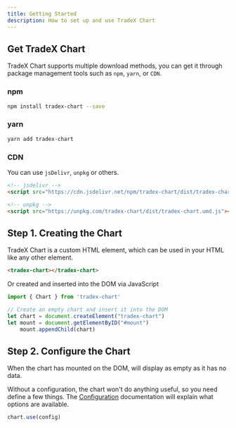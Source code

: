 ```yaml
---
title: Getting Started
description: How to set up and use TradeX Chart
---
```


## Get TradeX Chart

TradeX Chart supports multiple download methods, you can get it through package management tools such as ``npm``, ``yarn``, or ``CDN``.

### npm
```bash
npm install tradex-chart --save
```
### yarn
```bash
yarn add tradex-chart
```

### CDN
You can use `jsDelivr`, `unpkg` or others.
```html
<!-- jsdelivr -->
<script src="https://cdn.jsdelivr.net/npm/tradex-chart/dist/tradex-chart.umd.min.js"></script>

<!-- unpkg -->
<script src="https://unpkg.com/tradex-chart/dist/tradex-chart.umd.js"></script>
```

## Step 1.  Creating the Chart

TradeX Chart is a custom HTML element, which can be used in your HTML like any other element.
```html
<tradex-chart></tradex-chart>
```
Or created and inserted into the DOM via JavaScript
```javascript
import { Chart } from 'tradex-chart'

// Create an empty chart and insert it into the DOM
let chart = document.createElement("tradex-chart")
let mount = document.getElementByID("#mount")
    mount.appendChild(chart)
```


## Step 2.  Configure the Chart

When the chart has mounted on the DOM, will display as empty as it has no data.

Without a configuration, the chart won't do anything useful, so you need define a few things. The [Configuration](../02_configuration) documentation will explain what options are available.

```javascript
chart.use(config)
```
